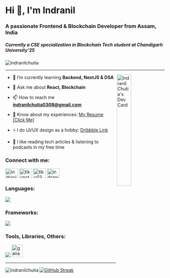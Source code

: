 <h1 align="left">Hi 👋, I'm Indranil</h1>
<h3 align="left">A passionate Frontend & Blockchain Developer from Assam, India</h3>
<h5>Currently a CSE specialization in Blockchain Tech student at Chandigarh University'25</h5>
<p align="left"> <img src="https://komarev.com/ghpvc/?username=indranilchutia&label=Profile%20views&color=0e75b6&style=flat" alt="indranilchutia" /></p>
<hr/>
<a href="https://app.daily.dev/Tiku03"><img align="right" src="https://api.daily.dev/devcards/cc2e114f2ed04ea2ab4c2be0b4680ae3.png?r=fvi" style="width: 30%" alt="Indranil Chutia's Dev Card"/></a>


- 🌱 I’m currently learning **Backend, NextJS & DSA**

- 💬 Ask me about **React, Blockchain**

- 📫 How to reach me **indranilchutia0308@gmail.com**

- 📄 Know about my experiences: [My Resume [Click Me]](https://drive.google.com/file/d/1SvwoRbelORIWEdYxI_YUQdHU7UrElUNo/view?usp=drive_link)

- ⚡ I do UI/UX design as a hobby: [Dribbble Link](https://dribbble.com/Tiku03)

- 📖 I like reading tech articles & listening to podcasts in my free time 


<h3 align="left">Connect with me:</h3>
<p align="left">
<a href="https://linkedin.com/in/indranilchutia" target="blank"><img align="center" src="https://raw.githubusercontent.com/rahuldkjain/github-profile-readme-generator/master/src/images/icons/Social/linked-in-alt.svg" alt="indranilchutia" height="30" width="40" /></a>
<a href="https://twitter.com/tikunotcoder" target="blank"><img align="center" src="https://raw.githubusercontent.com/rahuldkjain/github-profile-readme-generator/master/src/images/icons/Social/twitter.svg" alt="tikunotcoder" height="30" width="40" /></a>
<a href="https://dribbble.com/tiku03" target="blank"><img align="center" src="https://raw.githubusercontent.com/rahuldkjain/github-profile-readme-generator/master/src/images/icons/Social/dribbble.svg" alt="tiku03" height="30" width="40" /></a>
<a href="https://www.behance.net/indranilchutia" target="blank"><img align="center" src="https://raw.githubusercontent.com/rahuldkjain/github-profile-readme-generator/master/src/images/icons/Social/behance.svg" alt="indranilchutia" height="30" width="40" /></a>
</p>

<p align="left"> 
<h3 align="left">Languages:</h3>
  <img src="https://skillicons.dev/icons?i=js,solidity,html,css,cpp,python,typescript,"/>

<h3 align="left">Frameworks:</h3>
  <img src="https://skillicons.dev/icons?i=react,nextjs,express"/>
  
<h3 align="left">Tools, Libraries, Others:</h3>
  <img src="https://skillicons.dev/icons?i=tailwind,sass,nodejs,mongo,mysql,postgres,ipfs,vite,git,linux,bootstrap,redux,figma,postman"/>
  <a href="https://trufflesuite.com/ganache/" target="_blank" rel="noreferrer"> <img src="https://seeklogo.com/images/G/ganache-logo-1EB72084A8-seeklogo.com.png" alt="ganache" width="35" height="40"/> </a> 
  </p>

<hr/>
<p><img align="left" src="https://github-readme-stats.vercel.app/api/top-langs?username=indranilchutia&show_icons=true&locale=en&layout=compact&theme=github_dark" alt="indranilchutia" /></p>


[![GitHub Streak](https://github-readme-streak-stats.herokuapp.com?user=IndranilChutia&exclude_days=Sun&card_width=485&theme=github_dark)](https://git.io/streak-stats)

